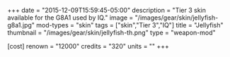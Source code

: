 +++
date = "2015-12-09T15:59:45-05:00"
description = "Tier 3 skin available for the G8A1 used by IQ."
image = "/images/gear/skin/jellyfish-g8a1.jpg"
mod-types = "skin"
tags = ["skin","Tier 3","IQ"]
title = "Jellyfish"
thumbnail = "/images/gear/skin/jellyfish-th.png"
type = "weapon-mod"

[cost]
  renown = "12000"
  credits = "320"
  units = ""
+++

